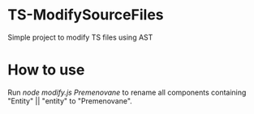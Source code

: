 # TS-ModifySourceFiles
Simple project to modify TS files using AST

# How to use
Run <em>node modify.js Premenovane </em> to rename all components containing "Entity" || "entity" to "Premenovane".
